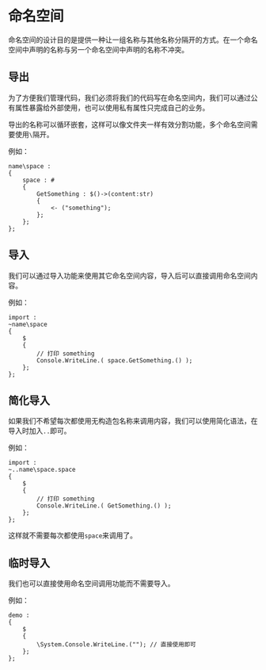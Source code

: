 # 命名空间
命名空间的设计目的是提供一种让一组名称与其他名称分隔开的方式。在一个命名空间中声明的名称与另一个命名空间中声明的名称不冲突。

## 导出
为了方便我们管理代码，我们必须将我们的代码写在命名空间内，我们可以通过公有属性暴露给外部使用，也可以使用私有属性只完成自己的业务。

导出的名称可以循环嵌套，这样可以像文件夹一样有效分割功能，多个命名空间需要使用`\`隔开。

例如：
```
name\space :
{
    space : #
    {
        GetSomething : $()->(content:str)
        {
            <- ("something");
        };
    };
};
```
## 导入
我们可以通过导入功能来使用其它命名空间内容，导入后可以直接调用命名空间内容。

例如：
```
import :
~name\space
{
    $
    {
        // 打印 something
        Console.WriteLine.( space.GetSomething.() );
    };
};
```
## 简化导入
如果我们不希望每次都使用无构造包名称来调用内容，我们可以使用简化语法，在导入时加入`..`即可。

例如：
```
import :
~..name\space.space
{
    $
    {
        // 打印 something
        Console.WriteLine.( GetSomething.() );
    };
};
```
这样就不需要每次都使用`space`来调用了。
## 临时导入
我们也可以直接使用命名空间调用功能而不需要导入。

例如：
```
demo :
{
    $
    {
        \System.Console.WriteLine.(""); // 直接使用即可
    };
};
```
